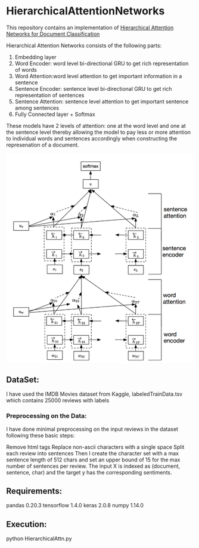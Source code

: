 # HierarchicalAttentionNetworks

This repository contains an implementation of [Hierarchical Attention Networks for Document Classification](https://www.cs.cmu.edu/~diyiy/docs/naacl16.pdf)

Hierarchical Attention Networks  consists of the following  parts:

1. Embedding layer
2. Word Encoder: word level bi-directional GRU to get rich representation of words
3. Word Attention:word level attention to get important information in a sentence
4. Sentence Encoder: sentence level bi-directional GRU to get rich representation of sentences
5. Sentence Attention: sentence level attention to get important sentence among sentences
6. Fully Connected layer + Softmax

These models have 2 levels of attention: one at the word level and one at the sentence level thereby allowing the model to pay less or more attention to individual words and sentences accordingly when constructing the represenation of a document.

![Hierarchical Attn Network](han.png)

## DataSet:
I have used the IMDB Movies dataset from Kaggle, labeledTrainData.tsv which contains 25000 reviews with labels

### Preprocessing on the Data:
I have done minimal preprocessing on the input reviews in the dataset following these basic steps:

Remove html tags
Replace non-ascii characters with a single space
Split each review into sentences
Then I create the character set with a max sentence length of 512 chars and set an upper bound of 15 for the max number of sentences per review. The input X is indexed as (document, sentence, char) and the target y has the corresponding sentiments.

## Requirements:
pandas 0.20.3
tensorflow 1.4.0
keras 2.0.8
numpy 1.14.0

## Execution:
python HierarchicalAttn.py
